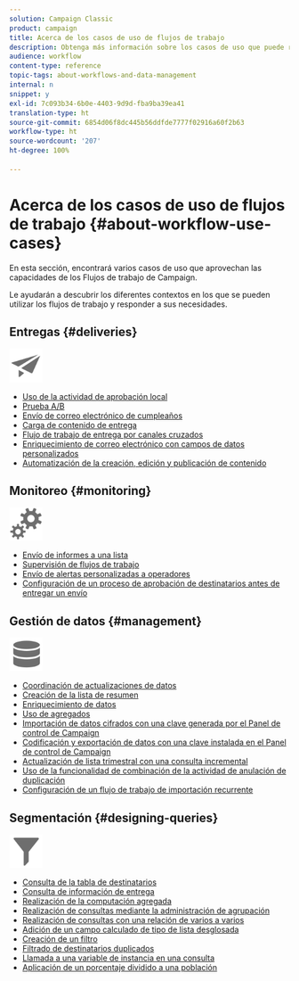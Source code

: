 ```yaml
---
solution: Campaign Classic
product: campaign
title: Acerca de los casos de uso de flujos de trabajo
description: Obtenga más información sobre los casos de uso que puede realizar con los flujos de trabajo de Campaign Classic.
audience: workflow
content-type: reference
topic-tags: about-workflows-and-data-management
internal: n
snippet: y
exl-id: 7c093b34-6b0e-4403-9d9d-fba9ba39ea41
translation-type: ht
source-git-commit: 6854d06f8dc445b56ddfde7777f02916a60f2b63
workflow-type: ht
source-wordcount: '207'
ht-degree: 100%

---
```


# Acerca de los casos de uso de flujos de trabajo {#about-workflow-use-cases}

En esta sección, encontrará varios casos de uso que aprovechan las capacidades de los Flujos de trabajo de Campaign.

Le ayudarán a descubrir los diferentes contextos en los que se pueden utilizar los flujos de trabajo y responder a sus necesidades.

## Entregas {#deliveries}

<img src="assets/do-not-localize/icon_send.svg" width="60px">

* [Uso de la actividad de aprobación local](../../workflow/using/using-the-local-approval-activity.md)
* [Prueba A/B](../../delivery/using/a-b-testing-use-case.md)
* [Envío de correo electrónico de cumpleaños](../../workflow/using/sending-a-birthday-email.md)
* [Carga de contenido de entrega](../../workflow/using/loading-delivery-content.md)
* [Flujo de trabajo de entrega por canales cruzados](../../workflow/using/cross-channel-delivery-workflow.md)
* [Enriquecimiento de correo electrónico con campos de datos personalizados](../../workflow/using/email-enrichment-with-custom-date-fields.md)
* [Automatización de la creación, edición y publicación de contenido](../../delivery/using/automating-via-workflows.md#examples)

## Monitoreo {#monitoring}

<img src="assets/do-not-localize/icon_monitoring.svg" width="60px">

* [Envío de informes a una lista](../../workflow/using/sending-a-report-to-a-list.md)
* [Supervisión de flujos de trabajo](../../workflow/using/supervising-workflows.md)
* [Envío de alertas personalizadas a operadores](../../workflow/using/sending-personalized-alerts-to-operators.md)
* [Configuración de un proceso de aprobación de destinatarios antes de entregar un envío](../../workflow/using/using-the-local-approval-activity.md)

## Gestión de datos {#management}

<img src="assets/do-not-localize/icon_manage.svg" width="60px">

* [Coordinación de actualizaciones de datos](../../workflow/using/coordinating-data-updates.md)
* [Creación de la lista de resumen](../../workflow/using/creating-a-summary-list.md)
* [Enriquecimiento de datos](../../workflow/using/enriching-data.md)
* [Uso de agregados](../../workflow/using/using-aggregates.md)
* [Importación de datos cifrados con una clave generada por el Panel de control de Campaign](../../platform/using/unzip-decrypt.md)
* [Codificación y exportación de datos con una clave instalada en el Panel de control de Campaign](../../workflow/using/how-to-use-workflow-data.md#use-case-gpg-encrypt)
* [Actualización de lista trimestral con una consulta incremental](../../workflow/using/quarterly-list-update.md)
* [Uso de la funcionalidad de combinación de la actividad de anulación de duplicación](../../workflow/using/deduplication-merge.md)
* [Configuración de un flujo de trabajo de importación recurrente](../../workflow/using/recurring-import-workflow.md)

## Segmentación {#designing-queries}

<img src="assets/do-not-localize/icon_filter.svg" width="60px">

* [Consulta de la tabla de destinatarios](../../workflow/using/querying-recipient-table.md)
* [Consulta de información de entrega](../../workflow/using/querying-delivery-information.md)
* [Realización de la computación agregada](../../workflow/using/performing-aggregate-computing.md)
* [Realización de consultas mediante la administración de agrupación](../../workflow/using/querying-using-grouping-management.md)
* [Realización de consultas con una relación de varios a varios ](../../workflow/using/querying-using-many-to-many-relationship.md)
* [Adición de un campo calculado de tipo de lista desglosada](../../workflow/using/adding-enumeration-type-calculated-field.md)
* [Creación de un filtro](../../workflow/using/creating-a-filter.md)
* [Filtrado de destinatarios duplicados](../../workflow/using/filtering-duplicated-recipients.md)
* [Llamada a una variable de instancia en una consulta](../../workflow/using/javascript-scripts-and-templates.md#calling-an-instance-variable-in-a-query)
* [Aplicación de un porcentaje dividido a una población](../../workflow/using/javascript-scripts-and-templates.md#example)

